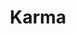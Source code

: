 ---
layout: place
title: "Karma"
permalink: /massachusetts/concord/karma.html
stateAbbr: MA
stateName: Massachusetts
cityName: Concord
seo:
  name: "Karma"
  type: Restaurant
  links: https://www.karmaconcord.com/
description: "Restaurant serving Pan-Asian fare & French-influenced sushi in a trendy space with a bar. Looking for sushi in Concord, Massachusetts? Check out Karma for a ..."
place_id: ChIJXVhfvEGa44kRNl17dyMYpOw
photos:
  - name: >-
      places/ChIJXVhfvEGa44kRNl17dyMYpOw/photos/AeeoHcJ3C8r9sU0rEqzds6zWZLhydBrnkUE3NAEyAXRioZaSMwsYpWY9vkQYltxTlwtZSf4YNwKr4aRUA3d_sd66cUJ0SCU-FpN81PG0akcMILIibZhlY2WG1agx2veTsukZBK0DtE816-Cu_34Ka2jfiKbl4YTe490wjwdoKkWxFA-ZeP7msZozuhikRkCd0DfWqhHCjdOGFHi4_i1H5FVmBGBfTl6OFy1MHeGWcsruiRupBzafb_i4sRSh2fi55Z0KfZGtTc2BMEsDUklzQYs7pK1vv71No8Htv1qTCM9Nl9peKQ
    widthPx: 2048
    heightPx: 1534
    authorAttributions:
      - displayName: Karma
        uri: https://maps.google.com/maps/contrib/108283056602403603502
        photoUri: >-
          https://lh3.googleusercontent.com/a-/ALV-UjWYwrdXNPEhWl5iCuFfJSiZ2xWNBD0dfXrI1wJJc5II6HTia1c=s100-p-k-no-mo
    flagContentUri: >-
      https://www.google.com/local/imagery/report/?cb_client=maps_api_places.places_api&image_key=!1e10!2sAF1QipNuB4hkwnHy9-ADe9Gd_T7PFLKWGgbwUB7RueaH&hl=en-US
    googleMapsUri: >-
      https://www.google.com/maps/place//data=!3m4!1e2!3m2!1sAF1QipNuB4hkwnHy9-ADe9Gd_T7PFLKWGgbwUB7RueaH!2e10!4m2!3m1!1s0x89e39a41bc5f585d:0xeca41823777b5d36
  - name: >-
      places/ChIJXVhfvEGa44kRNl17dyMYpOw/photos/AeeoHcLkwYUZaFUyFDQ1PdIkYo0kjX63mDMcDAoRF77HxZgrzOYdkqh0QQdcj5e3h76i6ohs0dkKK5Ltx5lauP6evjYjvW7wTdf0NERCxviNPIanW5xJbkDpe_eKhvsJV0pOMDso1Sgs39nN1G1QH3j6_AJYj6v2rOzRR4m4f2ORnDuViUP7g36ufVaib8G3J3vCiQrvzBfMdsQBptVaCSgpJ1oQqAJxJnC9uxsefc6iCB0SwwYsjKitE8Oz8XLsMhDxKhQjhUsDFTHuDKOH5_v36ECVUPgasqp2AWreHaXDtlbspy2F6mMaVmjRHsB4bfY78TSUPUh_mqZHgSzHYLwY_FpVCr9uo4bu_NfoNCZMaqEKCfxlJ6SsD95Ucz_brAwHALnVCAqNgER7X3p7ZjXX8pIYUommCGULqFIU2pJ42Qvd0g
    widthPx: 4032
    heightPx: 3024
    authorAttributions:
      - displayName: Jan Marie O (Jan Marie)
        uri: https://maps.google.com/maps/contrib/116857878500987632157
        photoUri: >-
          https://lh3.googleusercontent.com/a-/ALV-UjU5arQBDTDZupjlJxxdLnBN56it3AOd4dNfMMDBsErISRlfmFA=s100-p-k-no-mo
    flagContentUri: >-
      https://www.google.com/local/imagery/report/?cb_client=maps_api_places.places_api&image_key=!1e10!2sCIHM0ogKEICAgMCw2JHUdQ&hl=en-US
    googleMapsUri: >-
      https://www.google.com/maps/place//data=!3m4!1e2!3m2!1sCIHM0ogKEICAgMCw2JHUdQ!2e10!4m2!3m1!1s0x89e39a41bc5f585d:0xeca41823777b5d36
  - name: >-
      places/ChIJXVhfvEGa44kRNl17dyMYpOw/photos/AeeoHcJSogmuYAfmnuUwS_YWLFIbBQ6AZqZLnvaK5eoMyQqeOtfTGBD41Fkbmb0PpDFDZLh4VATsT91z4eEp4fUnCHnZBvxC-L-tjFztYBfeThtygr6iY5HtVJrKDryb2wyCqbSbODSZNVx4a5mvBsOPz673QN-IMxVLZBGePjy_dmqc8sSHudr36srvll9LGeHR21Z3fDHJQdIxOk3OvH_KlL8Z16bOYO_nn3hBftOXK3O--L-u1c9M4Pg8AdS0VRW_qbrLCC3VRDUD3rIUfHhxIIxEXMbmUPjv2_9dcCF-HmMglA
    widthPx: 3023
    heightPx: 3023
    authorAttributions:
      - displayName: Karma
        uri: https://maps.google.com/maps/contrib/108283056602403603502
        photoUri: >-
          https://lh3.googleusercontent.com/a-/ALV-UjWYwrdXNPEhWl5iCuFfJSiZ2xWNBD0dfXrI1wJJc5II6HTia1c=s100-p-k-no-mo
    flagContentUri: >-
      https://www.google.com/local/imagery/report/?cb_client=maps_api_places.places_api&image_key=!1e10!2sAF1QipOg3ID9jhSy8yhhEiSoIHD73GI5VgnBl-PYjP6k&hl=en-US
    googleMapsUri: >-
      https://www.google.com/maps/place//data=!3m4!1e2!3m2!1sAF1QipOg3ID9jhSy8yhhEiSoIHD73GI5VgnBl-PYjP6k!2e10!4m2!3m1!1s0x89e39a41bc5f585d:0xeca41823777b5d36
  - name: >-
      places/ChIJXVhfvEGa44kRNl17dyMYpOw/photos/AeeoHcLGxnWeflkesAzT_trpOBNTYQQI4gud7EOC9iRtOVpL27j33qE89kCZlY0O6Itheyyltlpobe9Axt8-RZSyIM4Y41ayNihAxlya5NARDLh22GoLo2JyNyS55P7pyfq3P8z1JM5xyvRHdNrNzbQbjMmRH6xtFDR0LnjSXjo-C4ayyq-3oHNVbl6S10xDrVrP8DJYr7AsiMfKYMNsCdeoRwZBCYFtZqvvUIriAQzW1-xo5htQwzUnHr4Mb5CXbBtmfKdpqmx6SVHqIQal-dDAKMWUaQBExT_pcP6poqPZH53Jd-11TLFDBcAmCtVSuz55lWjptLwfggkXr_j8y2bK5NGAa-S47umMkeFPaJdySkuBTqsrA5cRZHKCus1AeC5rbTYPDq7HHlKGFR8sNm4K2zsqcjFxnCsU7T8CVtSNegONqQ
    widthPx: 4000
    heightPx: 2252
    authorAttributions:
      - displayName: Omar Merino
        uri: https://maps.google.com/maps/contrib/108872103625216872347
        photoUri: >-
          https://lh3.googleusercontent.com/a-/ALV-UjU0w1dYPpBa-gbBLGJNrmlHD7kq8VPM5-YGE2_VEeu034_Lh136=s100-p-k-no-mo
    flagContentUri: >-
      https://www.google.com/local/imagery/report/?cb_client=maps_api_places.places_api&image_key=!1e10!2sCIHM0ogKEICAgICn47jkSw&hl=en-US
    googleMapsUri: >-
      https://www.google.com/maps/place//data=!3m4!1e2!3m2!1sCIHM0ogKEICAgICn47jkSw!2e10!4m2!3m1!1s0x89e39a41bc5f585d:0xeca41823777b5d36
  - name: >-
      places/ChIJXVhfvEGa44kRNl17dyMYpOw/photos/AeeoHcJRAM3NKuhed-G2vvjNeh1Z6m-P-0HwFsath9g9jk1YXHmUdLQgqNCuawqaSbA2ACt0zvdeUNKIS7sAP_s4Nn87WLNa5UnGYqrs8wSUDgm0Zzh8G2kz3QyUtTv4X8BW2u2lMi8fRSYF_9YVPIlSSLannrBOAOiXrrH9_yK7bUFY19iatnxhS9irsbn6bv4vnjCtr7JYftrJ5Swk093Owaxt8_TB_fB4drBAXimVE63I4we8V2a8aSKUrpENFZeJb1orxXWS4GWqDzJ0JGGRPh1FBPuObhjVX1_23v-jsJPa2A
    widthPx: 3023
    heightPx: 3023
    authorAttributions:
      - displayName: Karma
        uri: https://maps.google.com/maps/contrib/108283056602403603502
        photoUri: >-
          https://lh3.googleusercontent.com/a-/ALV-UjWYwrdXNPEhWl5iCuFfJSiZ2xWNBD0dfXrI1wJJc5II6HTia1c=s100-p-k-no-mo
    flagContentUri: >-
      https://www.google.com/local/imagery/report/?cb_client=maps_api_places.places_api&image_key=!1e10!2sAF1QipMM0yG90RGd7pgTmDVcqGhID-JBohGretNBgBvh&hl=en-US
    googleMapsUri: >-
      https://www.google.com/maps/place//data=!3m4!1e2!3m2!1sAF1QipMM0yG90RGd7pgTmDVcqGhID-JBohGretNBgBvh!2e10!4m2!3m1!1s0x89e39a41bc5f585d:0xeca41823777b5d36
  - name: >-
      places/ChIJXVhfvEGa44kRNl17dyMYpOw/photos/AeeoHcKXy1HUeJCgrakA4ZYbuxY1GwrPMxeKOJ8fsgGqbmQCnCvCUz90YAq4sTLxI9-grnUWpS9z3E2OBgelPdtba-lTcBApPmvAfTIgSfe45brx7Gbtvp4AfWrH9k0RL6AcM_apwCqyRzcQXbBAySJehMaSCaq2k0k1AE1R-S8G8-HPv_mvYoc-tpiAWikO4zzv69FUA4_qi8YaZKTgEdNT-NxrNd_0ZPc-rZm9lM3COk6oDpQYCM5GPIi6iHktNtsxncEL7tONVXowzDLA74b8Upk6zicgVAQUUvd3cIXCJaW4WFghr_Ehx5FyAhz79iGrSsx9CW-tdfbAl2WrFbokU4kkDBxcU722i1fInFQ4uilHu02rjWFZOVfjqqjtgIQd_QmjlpwA0_vhonm_UAufH3rq7u_lcY4ZzgpHYfMOemia4w
    widthPx: 4032
    heightPx: 2268
    authorAttributions:
      - displayName: Emily Masnoon
        uri: https://maps.google.com/maps/contrib/117007156599571075773
        photoUri: >-
          https://lh3.googleusercontent.com/a-/ALV-UjV6GaCD68Onk9HveouebKtg1AB88WbLjwiXA-Mr6Un1RAHTiDVHyg=s100-p-k-no-mo
    flagContentUri: >-
      https://www.google.com/local/imagery/report/?cb_client=maps_api_places.places_api&image_key=!1e10!2sCIHM0ogKEICAgID7nejbdw&hl=en-US
    googleMapsUri: >-
      https://www.google.com/maps/place//data=!3m4!1e2!3m2!1sCIHM0ogKEICAgID7nejbdw!2e10!4m2!3m1!1s0x89e39a41bc5f585d:0xeca41823777b5d36
  - name: >-
      places/ChIJXVhfvEGa44kRNl17dyMYpOw/photos/AeeoHcIonG8WOfoB_cNoUq6x5PrpdOVx-VJlLzkPPFZ2rnAc-IeqCsBK7-ZW4bbgl1Tqmy7KNdBTfC-DlLFN4zTuyZLcwMR9JhrzIYlMXPILyJlXh14HjCHWiHrU7cOCl3hH09qf6xrbCal-NPgd1TbngoR9610GyaQkc0RrTgudA8Kfg3vJ_QESbpl6TolOISWkRTGX4PCESUvy7P5F3PzglKoDqPXdwIMQCsyLiE4LeBFJO6JWbhDZWBrSVycsCgqBWkaQFPfhdX-vZGw0N0MrKjCdZNFBZwRcF7NJc4XF_-pAHs-jq2XiMHq4chcGQEpYDYa2TzfabFzn8lCHLBV0bFLu3vH_XrEIZFB1xo_tHy6LiTyhgAFebs4xpZafv4jT7jE6q6CZIgD0l7ULoJFZLizPSrucFacIgGRiH8qK98Y
    widthPx: 4032
    heightPx: 3024
    authorAttributions:
      - displayName: Tessa
        uri: https://maps.google.com/maps/contrib/101784877160519675468
        photoUri: >-
          https://lh3.googleusercontent.com/a-/ALV-UjWbjLlt93YReRIEB3AP42v02j3Me93SLNcDj8esNZH4sxPyLN00bA=s100-p-k-no-mo
    flagContentUri: >-
      https://www.google.com/local/imagery/report/?cb_client=maps_api_places.places_api&image_key=!1e10!2sCIHM0ogKEICAgICGj5eeCA&hl=en-US
    googleMapsUri: >-
      https://www.google.com/maps/place//data=!3m4!1e2!3m2!1sCIHM0ogKEICAgICGj5eeCA!2e10!4m2!3m1!1s0x89e39a41bc5f585d:0xeca41823777b5d36
  - name: >-
      places/ChIJXVhfvEGa44kRNl17dyMYpOw/photos/AeeoHcJLHmLTDAkGvfKx3A_GRTezn1dKrsqpGfJf8hivEfJQZ6x6dAxFT9Ac6JE3JlQ8-0KYNOp2QkY1JMn7DnKqyV3TtpEu14A5tfM01A7UKFGQLN0j8Bh2Khi5HaJd136hinmmtF0_65VgWrPIWIs0ZAQ50_yrkcBR_VJbF0Q5irBJIns4ebdxVdbvpCKh9JrAMzHuCoazEMAc8m0HuEWtEQ71dfAbYMZg664pFZSQ6a-RbaFX7gChKDwX-dRoCJHbdVvmRFRYEu9QwVvNGpkmwdNVNzty5AgQtMoIdcIBuZ0LGQ
    widthPx: 3023
    heightPx: 3023
    authorAttributions:
      - displayName: Karma
        uri: https://maps.google.com/maps/contrib/108283056602403603502
        photoUri: >-
          https://lh3.googleusercontent.com/a-/ALV-UjWYwrdXNPEhWl5iCuFfJSiZ2xWNBD0dfXrI1wJJc5II6HTia1c=s100-p-k-no-mo
    flagContentUri: >-
      https://www.google.com/local/imagery/report/?cb_client=maps_api_places.places_api&image_key=!1e10!2sAF1QipNEUcIlGYImJngnsBB7FXQqDc-12raRPY_CalJS&hl=en-US
    googleMapsUri: >-
      https://www.google.com/maps/place//data=!3m4!1e2!3m2!1sAF1QipNEUcIlGYImJngnsBB7FXQqDc-12raRPY_CalJS!2e10!4m2!3m1!1s0x89e39a41bc5f585d:0xeca41823777b5d36
  - name: >-
      places/ChIJXVhfvEGa44kRNl17dyMYpOw/photos/AeeoHcLs8spWtSebgyiIuDGmQbu994sZmJWiBgTL9U0mTOwcvoxYkGqCc1CbIU7iS6hilsUCZxX8ezv0dUDUBrP1i3bvzFJC8EY4DECIAVEMo6M2jV5Yone-y5PXJYa2gEeaRnyt_so_p8Qntk7CH3JJIdOQJIVRAa5p3zGSAAjutA98AqS-jADzmaH-vdn5lSXUCib_JV0xpc2l4qlx0LMnq55SdXbFCw0xs0tINgGWPeOCguOnM3I8qwEQI58sBt6nfGsOWMO0jzaKr33XDrsF1kjtscao37UmKE1r1tO6tW609VnRacFrSus0LA-UVEi3u-HldrfcZWvog-M8jiMVNCksusNHdur3t3x9Uj8KfBw9M6zBsAyR8yK7uxmBlocpHnKyjmAbh1IdU_Th-PsKBxVB9lVlJucOQlknlCqRU462nkY3
    widthPx: 4000
    heightPx: 3000
    authorAttributions:
      - displayName: D. Marq
        uri: https://maps.google.com/maps/contrib/118112211714617206685
        photoUri: >-
          https://lh3.googleusercontent.com/a-/ALV-UjXDX2fOGg2DgI5f8bEhsr9_N3Th9ttlBHkGnXdocVBoy47DYP_a=s100-p-k-no-mo
    flagContentUri: >-
      https://www.google.com/local/imagery/report/?cb_client=maps_api_places.places_api&image_key=!1e10!2sCIHM0ogKEICAgIDH-8bq5wE&hl=en-US
    googleMapsUri: >-
      https://www.google.com/maps/place//data=!3m4!1e2!3m2!1sCIHM0ogKEICAgIDH-8bq5wE!2e10!4m2!3m1!1s0x89e39a41bc5f585d:0xeca41823777b5d36
  - name: >-
      places/ChIJXVhfvEGa44kRNl17dyMYpOw/photos/AeeoHcL_QvswwOanXQGRkWDv5xBVhbUQInIBg_QvQxJU9nokTCELf3O6DGHZTwiJRFfWePkllR1CnrF6SxDXJ5yL2QdGyRXnxKBJYU2XUSURxpE3nBvbo3ZmBua8bYAs6qgKicBQ6pLiQL7XfJvgEn3hdlbqgJ065dlbfyTtD1_XfZPM8zgxcvA3QmI2MY5lgxVSGmatz9cE8dq7UsgEmgr4lPnnq6Flktxy1_sIsrylG6s_AI_Os7vR3TniDvLEMFUFmUleBSQdrDRDNkip5WTAzk5DfrBiYV-f1wcr-PJG575XhCnrm62BSu_eVitXRtiq2G5AepxAefqU1UJ5i5qG6QwqxRajPmtKNGsxwc6kabddSKaZCyFeZ9ufEOUy_7XIwnecnLIHs3jKLR2NKZXG6ABRY9Ktlx1ElFpkhXcW-Cgh1Q
    widthPx: 3024
    heightPx: 3024
    authorAttributions:
      - displayName: X “hungrytommy” X
        uri: https://maps.google.com/maps/contrib/105333587289578453771
        photoUri: >-
          https://lh3.googleusercontent.com/a-/ALV-UjXNwP192ArP08zX6fsc320H4byEq1InIOlEr6eBQTNNWBh2lJP9=s100-p-k-no-mo
    flagContentUri: >-
      https://www.google.com/local/imagery/report/?cb_client=maps_api_places.places_api&image_key=!1e10!2sCIHM0ogKEICAgIClsKfDcA&hl=en-US
    googleMapsUri: >-
      https://www.google.com/maps/place//data=!3m4!1e2!3m2!1sCIHM0ogKEICAgIClsKfDcA!2e10!4m2!3m1!1s0x89e39a41bc5f585d:0xeca41823777b5d36
address: 105 Thoreau St, Concord, MA 01742, USA
street: 105 Thoreau St
city: Concord
state: MA
zip: '01742'
country: USA
neighborhood: null
latitude: '42.456522'
longitude: '-71.356703'
accessibility_options:
  wheelchairAccessibleParking: true
  wheelchairAccessibleEntrance: true
  wheelchairAccessibleRestroom: true
  wheelchairAccessibleSeating: true
business_status: OPERATIONAL
name: Karma
google_maps_links:
  directionsUri: >-
    https://www.google.com/maps/dir//''/data=!4m7!4m6!1m1!4e2!1m2!1m1!1s0x89e39a41bc5f585d:0xeca41823777b5d36!3e0
  placeUri: https://maps.google.com/?cid=17051780629739035958
  writeAReviewUri: >-
    https://www.google.com/maps/place//data=!4m3!3m2!1s0x89e39a41bc5f585d:0xeca41823777b5d36!12e1
  reviewsUri: >-
    https://www.google.com/maps/place//data=!4m4!3m3!1s0x89e39a41bc5f585d:0xeca41823777b5d36!9m1!1b1
  photosUri: >-
    https://www.google.com/maps/place//data=!4m3!3m2!1s0x89e39a41bc5f585d:0xeca41823777b5d36!10e5
primary_type: Asian Restaurant
opening_hours:
  regular: null
  current: null
secondary_opening_hours:
  regular:
    weekdayDescriptions: null
    type: null
  current:
    weekdayDescriptions: null
    type: null
phone: (978) 776-6631
price_level: PRICE_LEVEL_MODERATE
price_range: $30 &ndash; $50
rating: '4.4'
rating_count: 436
website: https://www.karmaconcord.com/
reviews:
  - name: >-
      places/ChIJXVhfvEGa44kRNl17dyMYpOw/reviews/ChZDSUhNMG9nS0VJQ0FnTUN3MlBhTE5nEAE
    relativePublishTimeDescription: 4 weeks ago
    rating: 5
    text:
      text: >-
        Excellent hot and cold food! Our first time we got some noodle dishes
        and some hot veggies and scallion pancake. Only the pancake was meh,
        everything else was great.


        Second time was last night and we got the yellowtail hamachi special
        roll, spicy salmon, and sweet potato rolls. They took over an hour to
        get them out because they are also fulfilling takeout orders… but the
        first one was definitely something to write home about! Black tobiko and
        sadachi (lime) was a heavenly combo! The pineapple rum drink was
        excellent. And the miso soup was so rich and delicious!


        Servers and owners are all very nice! Also accommodated my allergy with
        zero issues.
      languageCode: en
    originalText:
      text: >-
        Excellent hot and cold food! Our first time we got some noodle dishes
        and some hot veggies and scallion pancake. Only the pancake was meh,
        everything else was great.


        Second time was last night and we got the yellowtail hamachi special
        roll, spicy salmon, and sweet potato rolls. They took over an hour to
        get them out because they are also fulfilling takeout orders… but the
        first one was definitely something to write home about! Black tobiko and
        sadachi (lime) was a heavenly combo! The pineapple rum drink was
        excellent. And the miso soup was so rich and delicious!


        Servers and owners are all very nice! Also accommodated my allergy with
        zero issues.
      languageCode: en
    authorAttribution:
      displayName: Jan Marie O (Jan Marie)
      uri: https://www.google.com/maps/contrib/116857878500987632157/reviews
      photoUri: >-
        https://lh3.googleusercontent.com/a-/ALV-UjU5arQBDTDZupjlJxxdLnBN56it3AOd4dNfMMDBsErISRlfmFA=s128-c0x00000000-cc-rp-mo-ba4
    publishTime: '2025-03-16T12:43:04.210457Z'
    flagContentUri: >-
      https://www.google.com/local/review/rap/report?postId=ChZDSUhNMG9nS0VJQ0FnTUN3MlBhTE5nEAE&d=17924085&t=1
    googleMapsUri: >-
      https://www.google.com/maps/reviews/data=!4m6!14m5!1m4!2m3!1sChZDSUhNMG9nS0VJQ0FnTUN3MlBhTE5nEAE!2m1!1s0x89e39a41bc5f585d:0xeca41823777b5d36
  - name: >-
      places/ChIJXVhfvEGa44kRNl17dyMYpOw/reviews/ChZDSUhNMG9nS0VJQ0FnSUNsNy16eUx3EAE
    relativePublishTimeDescription: a year ago
    rating: 5
    text:
      text: >-
        I’m so glad that I found this place! It has a great dining atmosphere
        and the food are excellent! My favorites are the tuna taco and mango
        salads. Their sushi are freshly made and I love the special sauces that
        came with it. Karma made Asian food very innovative which gave me a fun
        dining experience. In addition, I recommend to try out their cocktail
        menu and I think it’s great to grab a drink with friends and chill in
        there. Great food, great service, will come back again!
      languageCode: en
    originalText:
      text: >-
        I’m so glad that I found this place! It has a great dining atmosphere
        and the food are excellent! My favorites are the tuna taco and mango
        salads. Their sushi are freshly made and I love the special sauces that
        came with it. Karma made Asian food very innovative which gave me a fun
        dining experience. In addition, I recommend to try out their cocktail
        menu and I think it’s great to grab a drink with friends and chill in
        there. Great food, great service, will come back again!
      languageCode: en
    authorAttribution:
      displayName: Xiaoxuan Sun
      uri: https://www.google.com/maps/contrib/113221916290356228221/reviews
      photoUri: >-
        https://lh3.googleusercontent.com/a/ACg8ocKJZVWwTxNNiJlH85NqNuwpTbs3teDSJzOktScoxWcGQf0apQ=s128-c0x00000000-cc-rp-mo
    publishTime: '2023-11-29T05:09:48.560144Z'
    flagContentUri: >-
      https://www.google.com/local/review/rap/report?postId=ChZDSUhNMG9nS0VJQ0FnSUNsNy16eUx3EAE&d=17924085&t=1
    googleMapsUri: >-
      https://www.google.com/maps/reviews/data=!4m6!14m5!1m4!2m3!1sChZDSUhNMG9nS0VJQ0FnSUNsNy16eUx3EAE!2m1!1s0x89e39a41bc5f585d:0xeca41823777b5d36
  - name: >-
      places/ChIJXVhfvEGa44kRNl17dyMYpOw/reviews/ChZDSUhNMG9nS0VJQ0FnSURualp1MWV3EAE
    relativePublishTimeDescription: 6 months ago
    rating: 5
    text:
      text: >-
        Best lobster udon I've ever had. It's a beast of a dish.

        Servers were helpful, but the very long wait before anyone came to take
        our order was disproportional to the half empty state of the venue.
      languageCode: en
    originalText:
      text: >-
        Best lobster udon I've ever had. It's a beast of a dish.

        Servers were helpful, but the very long wait before anyone came to take
        our order was disproportional to the half empty state of the venue.
      languageCode: en
    authorAttribution:
      displayName: Joseph Lust
      uri: https://www.google.com/maps/contrib/103274372780870519250/reviews
      photoUri: >-
        https://lh3.googleusercontent.com/a-/ALV-UjXj3as4-PJ8YB-zh4MgQC4hKpJ2IClVNvVViVtYU_7pYxIY1_Lndw=s128-c0x00000000-cc-rp-mo-ba5
    publishTime: '2024-10-08T14:15:46.468410Z'
    flagContentUri: >-
      https://www.google.com/local/review/rap/report?postId=ChZDSUhNMG9nS0VJQ0FnSURualp1MWV3EAE&d=17924085&t=1
    googleMapsUri: >-
      https://www.google.com/maps/reviews/data=!4m6!14m5!1m4!2m3!1sChZDSUhNMG9nS0VJQ0FnSURualp1MWV3EAE!2m1!1s0x89e39a41bc5f585d:0xeca41823777b5d36
  - name: >-
      places/ChIJXVhfvEGa44kRNl17dyMYpOw/reviews/ChZDSUhNMG9nS0VJQ0FnSURyeEpxUkVnEAE
    relativePublishTimeDescription: 9 months ago
    rating: 5
    text:
      text: >-
        Superb service! The owners were super nice and their staffs are so
        professional and friendly! The food were amazing! The drinks and the
        bartenders were also great!


        Strongly recommended!
      languageCode: en
    originalText:
      text: >-
        Superb service! The owners were super nice and their staffs are so
        professional and friendly! The food were amazing! The drinks and the
        bartenders were also great!


        Strongly recommended!
      languageCode: en
    authorAttribution:
      displayName: David C
      uri: https://www.google.com/maps/contrib/114979207585841613643/reviews
      photoUri: >-
        https://lh3.googleusercontent.com/a-/ALV-UjUnIpRr2Ld62VglVed_QSJ9weXhBMmawPbmvsXNBM_cR6cBHV4=s128-c0x00000000-cc-rp-mo-ba3
    publishTime: '2024-07-14T23:53:51.289308Z'
    flagContentUri: >-
      https://www.google.com/local/review/rap/report?postId=ChZDSUhNMG9nS0VJQ0FnSURyeEpxUkVnEAE&d=17924085&t=1
    googleMapsUri: >-
      https://www.google.com/maps/reviews/data=!4m6!14m5!1m4!2m3!1sChZDSUhNMG9nS0VJQ0FnSURyeEpxUkVnEAE!2m1!1s0x89e39a41bc5f585d:0xeca41823777b5d36
  - name: >-
      places/ChIJXVhfvEGa44kRNl17dyMYpOw/reviews/ChZDSUhNMG9nS0VJQ0FnSUMxMGFtalpBEAE
    relativePublishTimeDescription: a year ago
    rating: 5
    text:
      text: >-
        Asian restaurant in Concord across the street from the train station.
        The restaurant is medium sized with a large bar area, an additional
        sushi bar, and an area of tables. We came at 5pm on a Saturday and the
        bar was pretty full but the tables were empty. They were doing a booming
        takeout business, and there were six guys preparing sushi. I had Lemon
        Basil Maki which was delicious. Service was fast and friendly. This is
        very different from Karma Burlington, there is no indication that they
        are related.
      languageCode: en
    originalText:
      text: >-
        Asian restaurant in Concord across the street from the train station.
        The restaurant is medium sized with a large bar area, an additional
        sushi bar, and an area of tables. We came at 5pm on a Saturday and the
        bar was pretty full but the tables were empty. They were doing a booming
        takeout business, and there were six guys preparing sushi. I had Lemon
        Basil Maki which was delicious. Service was fast and friendly. This is
        very different from Karma Burlington, there is no indication that they
        are related.
      languageCode: en
    authorAttribution:
      displayName: Jeff M
      uri: https://www.google.com/maps/contrib/115311786470388552903/reviews
      photoUri: >-
        https://lh3.googleusercontent.com/a-/ALV-UjUd3Die2vb4P8kEtss2PqN5TbGrRmrdJaB1_R5Y2b2chqx9Veta=s128-c0x00000000-cc-rp-mo-ba4
    publishTime: '2023-12-31T13:56:34.610158Z'
    flagContentUri: >-
      https://www.google.com/local/review/rap/report?postId=ChZDSUhNMG9nS0VJQ0FnSUMxMGFtalpBEAE&d=17924085&t=1
    googleMapsUri: >-
      https://www.google.com/maps/reviews/data=!4m6!14m5!1m4!2m3!1sChZDSUhNMG9nS0VJQ0FnSUMxMGFtalpBEAE!2m1!1s0x89e39a41bc5f585d:0xeca41823777b5d36
parking_options:
  freeParkingLot: true
  freeStreetParking: true
  valetParking: false
payment_options:
  acceptsCreditCards: true
  acceptsDebitCards: true
  acceptsCashOnly: false
  acceptsNfc: true
allow_dogs: null
curbside_pickup: null
delivery: true
dine_in: true
good_for_children: true
good_for_groups: true
good_for_sports: null
live_music: false
menu_for_children: false
outdoor_seating: false
reservable: true
restroom: true
serves_beer: true
serves_breakfast: null
serves_brunch: false
serves_cocktails: true
serves_coffee: true
serves_dinner: true
serves_dessert: true
serves_lunch: true
serves_vegetarian_food: true
serves_wine: true
takeout: true
summary: >-
  Restaurant serving Pan-Asian fare & French-influenced sushi in a trendy space
  with a bar.

---